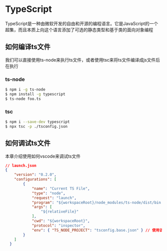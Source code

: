 # TypeScript

TypeScript是一种由微软开发的自由和开源的编程语言。它是JavaScript的一个超集，而且本质上向这个语言添加了可选的静态类型和基于类的面向对象编程

## 如何编译ts文件

我们可以直接使用ts-node来执行ts文件，或者使用tsc来将ts文件编译成js文件后在执行

### ts-node

```bash
$ npm i -g ts-node
$ npm install -g typescript
$ ts-node foo.ts
```

### tsc

```bash
$ npm i --save-dev typescript
$ npx tsc -p ./tsconfig.json
```

## 如何调试ts文件

本章介绍使用如何vscode来调试ts文件

```json
// launch.json
{
    "version": "0.2.0",
    "configurations": [
        {
            "name": "Current TS File",
            "type": "node",
            "request": "launch",
            "program": "${workspaceRoot}/node_modules/ts-node/dist/bin.js",
            "args": [
                "${relativeFile}"
            ],
            "cwd": "${workspaceRoot}",
            "protocol": "inspector",
            "env": { "TS_NODE_PROJECT": "tsconfig.base.json" } // 使用该环境变量指定具体的tsconfig文件，默认为tsconfig.json
        }
    ]
  }
```
